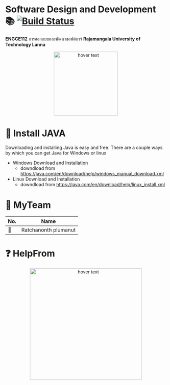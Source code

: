 # Software Design and Development :books: [![Build Status](https://travis-ci.org/{ORG-or-USERNAME}/{REPO-NAME}.png?branch=master)](https://travis-ci.org/{ORG-or-USERNAME}/{REPO-NAME})
__ENGCE112__ การออกแบบและพัฒนาซอฟต์แวร์ 
__Rajamangala University of Technology Lanna__
<p align="center">
  <img src="https://cdn.vox-cdn.com/thumbor/FDD76YJZJFPyNUfT3ZBHcnMA0Ec=/43x0:593x367/1200x800/filters:focal(43x0:593x367)/cdn.vox-cdn.com/uploads/chorus_image/image/48667835/dbgxt2rvpd26udoyzcqn.0.0.jpg" width="200" title="hover text">
  
</p>

# :electric_plug:	 Install JAVA
Downloading and installing Java is easy and free. There are a couple ways by which you can get Java for Windows or linux 
- Windows Download and Installation
  - downdload from https://java.com/en/download/help/windows_manual_download.xml
- Linux Download and Installation
  - downdload from https://java.com/en/download/help/linux_install.xml

# :robot:	MyTeam

|   No.| Name               |
|------|--------------------|
|:gem: |Ratchanonth plumanut|

# :question:	HelpFrom
<p align="center">
  <img src="https://i.stack.imgur.com/h9beB.png" width="350" title="hover text">
</p>


